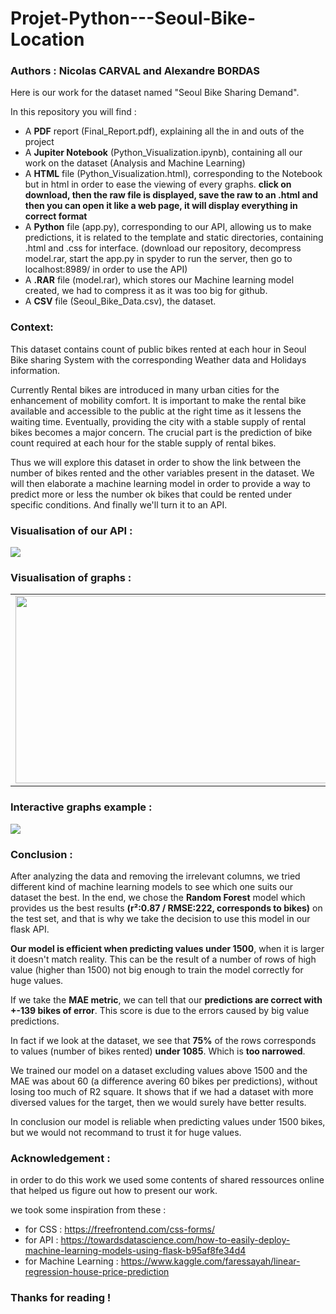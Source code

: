 # Projet-Python---Seoul-Bike-Location
### Authors : **Nicolas CARVAL** and **Alexandre BORDAS**

Here is our work for the dataset named "Seoul Bike Sharing Demand".

In this repository you will find :

- A **PDF** report (Final_Report.pdf), explaining all the in and outs of the project
- A **Jupiter Notebook** (Python_Visualization.ipynb), containing all our work on the dataset (Analysis and Machine Learning)
- A **HTML** file (Python_Visualization.html), corresponding to the Notebook but in html in order to ease the viewing of every graphs. **click on download, then the raw file is displayed, save the raw to an .html and then you can open it like a web page, it will display everything in correct format**
- A **Python** file (app.py), corresponding to our API, allowing us to make predictions, it is related to the template and static directories, containing .html and .css for interface. (download our repository, decompress model.rar, start the app.py in spyder to run the server, then go to localhost:8989/ in order to use the API)
- A **.RAR** file (model.rar), which stores our Machine learning model created, we had to compress it as it was too big for github.
- A **CSV** file (Seoul_Bike_Data.csv), the dataset.

### Context:
This dataset contains count of public bikes rented at each hour in Seoul Bike sharing System with the corresponding Weather data and Holidays information.

Currently Rental bikes are introduced in many urban cities for the enhancement of mobility comfort. It is important to make the rental bike available and accessible to the public at the right time as it lessens the waiting time. Eventually, providing the city with a stable supply of rental bikes becomes a major concern. The crucial part is the prediction of bike count required at each hour for the stable supply of rental bikes.

Thus we will explore this dataset in order to show the link between the number of bikes rented and the other variables present in the dataset. We will then elaborate a machine learning model in order to provide a way to predict more or less the number ok bikes that could be rented under specific conditions. And finally we'll turn it to an API.

### Visualisation of our API :

<img src="https://user-images.githubusercontent.com/84092005/147891665-402ae35b-1944-4578-8bf3-a9ac689709f2.png" >

###  Visualisation of graphs :

<table>
  <tr>
    <td>
      <img src="https://user-images.githubusercontent.com/84092005/147833281-6052e5ff-8161-4a68-9731-b35c5ee60e70.png" width="500" height="300">
    </td>
    <td>
      <img src="https://user-images.githubusercontent.com/84092005/147833073-e362f2be-3db7-41f8-aa05-6529aa169607.png" width="500" height="300">
    </td>
  </tr>  
</table>
<h3>Interactive graphs example :</h1>
      <img src="https://user-images.githubusercontent.com/84092005/148060571-67c39a84-3214-46e4-a810-ccbbda895693.png" >

### Conclusion :
After analyzing the data and removing the irrelevant columns, we tried different kind of machine learning models to see which one suits our dataset the best. In the end, we chose the **Random Forest** model which provides us the best results **(r²:0.87 / RMSE:222, corresponds to bikes)** on the test set, and that is why we take the decision to use this model in our flask API.

**Our model is efficient when predicting values under 1500**, when it is larger it doesn't match reality. This can be the result of a number of rows of high value (higher than 1500) not big enough to train the model correctly for huge values.

If we take the **MAE metric**, we can tell that our **predictions are correct with +-139 bikes of error**. This score is due to the errors caused by big value predictions.

In fact if we look at the dataset, we see that **75%** of the rows corresponds to values (number of bikes rented) **under 1085**. Which is **too narrowed**.

We trained our model on a dataset excluding values above 1500 and the MAE was about 60 (a difference avering 60 bikes per predictions), without losing too much of R2 square. It shows that if we had a dataset with more diversed values for the target, then we would surely have better results.

In conclusion our model is reliable when predicting values under 1500 bikes, but we would not recommand to trust it for huge values.


### Acknowledgement : 
in order to do this work we used some contents of shared ressources online that helped us figure out how to present our work.

we took some inspiration from these :
- for CSS :  https://freefrontend.com/css-forms/
- for API : https://towardsdatascience.com/how-to-easily-deploy-machine-learning-models-using-flask-b95af8fe34d4
- for Machine Learning : https://www.kaggle.com/faressayah/linear-regression-house-price-prediction

### Thanks for reading !
